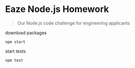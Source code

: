 # Eaze Node.js Homework

> Our Node.js code challenge for engineering applicants

download packages

`npm start`

start tests

`npm test`
